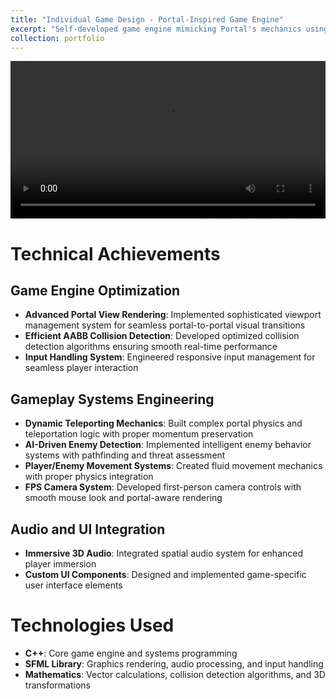 ```yaml
---
title: "Individual Game Design - Portal-Inspired Game Engine"
excerpt: "Self-developed game engine mimicking Portal's mechanics using C++ and SFML library. Features advanced portal rendering, AI systems, and immersive audio.<br/><img src='/images/Portal_gameshot.png'>"
collection: portfolio
---
```


<video width="100%" controls>
    <source src="/files/Portal_Gaming1.mp4" type="video/mp4">
    Your browser does not support the video tag.
</video>

Technical Achievements
======

Game Engine Optimization
------
- **Advanced Portal View Rendering**: Implemented sophisticated viewport management system for seamless portal-to-portal visual transitions
- **Efficient AABB Collision Detection**: Developed optimized collision detection algorithms ensuring smooth real-time performance
- **Input Handling System**: Engineered responsive input management for seamless player interaction

Gameplay Systems Engineering
------
- **Dynamic Teleporting Mechanics**: Built complex portal physics and teleportation logic with proper momentum preservation
- **AI-Driven Enemy Detection**: Implemented intelligent enemy behavior systems with pathfinding and threat assessment
- **Player/Enemy Movement Systems**: Created fluid movement mechanics with proper physics integration
- **FPS Camera System**: Developed first-person camera controls with smooth mouse look and portal-aware rendering

Audio and UI Integration
------
- **Immersive 3D Audio**: Integrated spatial audio system for enhanced player immersion
- **Custom UI Components**: Designed and implemented game-specific user interface elements

Technologies Used
======
- **C++**: Core game engine and systems programming
- **SFML Library**: Graphics rendering, audio processing, and input handling
- **Mathematics**: Vector calculations, collision detection algorithms, and 3D transformations 